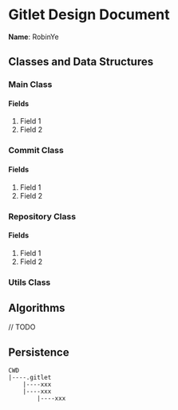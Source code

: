 # Gitlet Design Document

**Name**: RobinYe

## Classes and Data Structures

### Main Class

#### Fields

1. Field 1
2. Field 2

### Commit Class

#### Fields

1. Field 1
2. Field 2

### Repository Class

#### Fields

1. Field 1
2. Field 2

### Utils Class

## Algorithms

// TODO

## Persistence

```
CWD
|----.gitlet
    |----xxx
    |----xxx
        |----xxx
```
